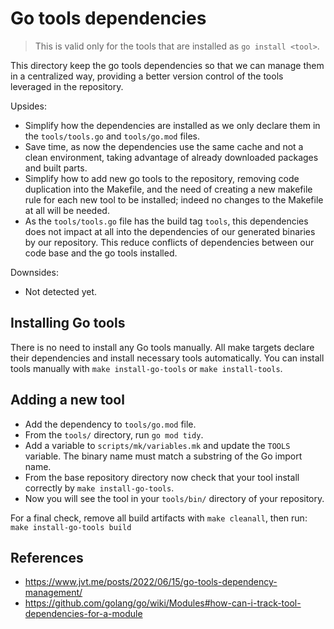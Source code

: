 # Go tools dependencies

> This is valid only for the tools that are installed as `go install <tool>`.

This directory keep the go tools dependencies so that we can manage them in a
centralized way, providing a better version control of the tools leveraged in
the repository.

Upsides:

- Simplify how the dependencies are installed as we only declare them in the
  `tools/tools.go` and `tools/go.mod` files.
- Save time, as now the dependencies use the same cache and not a clean
  environment, taking advantage of already downloaded packages and built parts.
- Simplify how to add new go tools to the repository, removing code duplication
  into the Makefile, and the need of creating a new makefile rule for each new
  tool to be installed; indeed no changes to the Makefile at all will be
  needed.
- As the `tools/tools.go` file has the build tag `tools`, this dependencies does
  not impact at all into the dependencies of our generated binaries by our
  repository. This reduce conflicts of dependencies between our code base and
  the go tools installed.

Downsides:

- Not detected yet.

## Installing Go tools

There is no need to install any Go tools manually. All make targets declare
their dependencies and install necessary tools automatically. You can install
tools manually with `make install-go-tools` or `make install-tools`.

## Adding a new tool

- Add the dependency to `tools/go.mod` file.
- From the `tools/` directory, run `go mod tidy`.
- Add a variable to `scripts/mk/variables.mk` and update the `TOOLS` variable.
  The binary name must match a substring of the Go import name.
- From the base repository directory now check that your tool install correctly
  by `make install-go-tools`.
- Now you will see the tool in your `tools/bin/` directory of your repository.

For a final check, remove all build artifacts with `make cleanall`, then run:
`make install-go-tools build`

## References

- https://www.jvt.me/posts/2022/06/15/go-tools-dependency-management/
- https://github.com/golang/go/wiki/Modules#how-can-i-track-tool-dependencies-for-a-module
